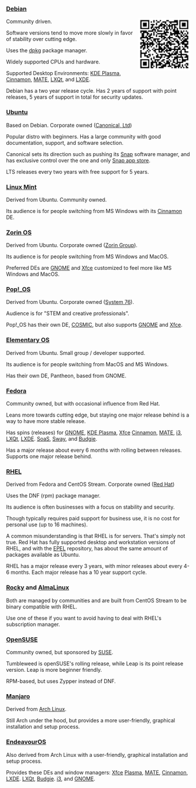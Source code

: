 ### [Debian](https://www.debian.org/)
<img align="right" src="distros-handout-qr.png">

Community driven.

Software versions tend to move more slowly in favor of stability
over cutting edge.

Uses the [dpkg](https://wiki.debian.org/Teams/Dpkg) package manager.

Widely supported CPUs and hardware.

Supported Desktop Environments:
[KDE Plasma](https://kde.org/plasma-desktop/),
[Cinnamon](https://projects.linuxmint.com/cinnamon/),
[MATE](https://mate-desktop.org/),
[LXQt](https://lxqt-project.org/), and
[LXDE](https://www.lxde.org/).

Debian has a two year release cycle.  Has 2 years of support with
point releases, 5 years of support in total for security updates.


### [Ubuntu](https://ubuntu.com/)

Based on Debian.  Corporate owned
([Canonical, Ltd](https://canonical.com/))

Popular distro with beginners.  Has a large community with good
documentation, support, and software selection.

Canonical sets its direction such as pushing its
[Snap](https://en.wikipedia.org/wiki/Snap_\(software\)) software
manager, and has exclusive control over the one and only
[Snap app store](https://snapcraft.io/).

LTS releases every two years with free support for 5 years.


### [Linux Mint](https://linuxmint.com/)

Derived from Ubuntu.  Community owned.

Its audience is for people switching from MS Windows with its
[Cinnamon](https://projects.linuxmint.com/cinnamon/) DE.


### [Zorin OS](https://zorin.com/os/)

Derived from Ubuntu.  Corporate owned
([Zorin Group](https://zorin.com/)).

Its audience is for people switching from MS Windows and MacOS.

Preferred DEs are [GNOME](https://zorin.com/) and
[Xfce](https://xfce.org/) customized to feel more like MS
Windows and MacOS.


### [Pop!_OS](https://pop.system76.com/)

Derived from Ubuntu.  Corporate owned ([System 76](https://system76.com/)).

Audience is for "STEM and creative professionals".

Pop!_OS has their own DE, [COSMIC](https://system76.com/cosmic), but also
supports [GNOME](https://www.gnome.org/) and [Xfce](https://xfce.org/).


### [Elementary OS](https://elementary.io/)

Derived from Ubuntu.  Small group / developer supported.

Its audience is for people switching from MacOS and MS Windows.

Has their own DE, Pantheon, based from GNOME.


### [Fedora](https://fedoraproject.org/)

Community owned, but with occasional influence from Red Hat.

Leans more towards cutting edge, but staying one major release behind
is a way to have more stable release.

Has spins (releases) for
[GNOME](https://www.gnome.org/),
[KDE Plasma](https://kde.org/plasma-desktop/),
[Xfce](https://xfce.org/)
[Cinnamon](https://projects.linuxmint.com/cinnamon/),
[MATE](https://mate-desktop.org/),
[i3](https://i3wm.org/),
[LXQt](https://lxqt-project.org/),
[LXDE](https://www.lxde.org/).
[SoaS](http://www.sugarlabs.org/),
[Sway](https://swaywm.org/), and
[Budgie](https://buddiesofbudgie.org/).

Has a major release about every 6 months with rolling between
releases.  Supports one major release behind.


### [RHEL](https://developers.redhat.com/products/rhel/overview)

Derived from Fedora and CentOS Stream.  Corporate owned
([Red Hat](https://www.redhat.com/))

Uses the DNF (rpm) package manager.

Its audience is often businesses with a focus on stability and security.

Though typically requires paid support for business use, it is
no cost for personal use (up to 16 machines).

A common misunderstanding is that RHEL is for servers.  That's
simply not true.  Red Hat has fully supported desktop and
workstation versions of RHEL, and with the
[EPEL](https://docs.fedoraproject.org/en-US/epel/) repository,
has about the same amount of packages available as Ubuntu.

RHEL has a major release every 3 years, with minor releases about
every 4-6 months.  Each major release has a 10 year support cycle.


### [Rocky](https://rockylinux.org/) and [AlmaLinux](https://almalinux.org/)

Both are managed by communities and are built from CentOS Stream to
be binary compatible with RHEL.

Use one of these if you want to avoid having to deal with RHEL's
subscription manager.


### [OpenSUSE](https://www.opensuse.org/)

Community owned, but sponsored by [SUSE](https://www.suse.com/).

Tumbleweed is openSUSE's rolling release, while Leap is its point
release version.  Leap is more beginner friendly.

RPM-based, but uses Zypper instead of DNF.


### [Manjaro](https://manjaro.org/)

Derived from [Arch Linux](https://archlinux.org/).

Still Arch under the hood, but provides a more user-friendly,
graphical installation and setup process.


### [EndeavourOS](https://endeavouros.com/)

Also derived from Arch Linux with a user-friendly, graphical
installation and setup process.

Provides these DEs and window managers:
[Xfce](https://xfce.org/)
[Plasma](https://kde.org/plasma-desktop/),
[MATE](https://mate-desktop.org/),
[Cinnamon](https://projects.linuxmint.com/cinnamon/),
[LXDE](https://www.lxde.org/).
[LXQt](https://lxqt-project.org/),
[Budgie](https://buddiesofbudgie.org/).
[i3](https://i3wm.org/), and
[GNOME](https://www.gnome.org/).
